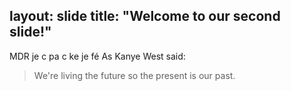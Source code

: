 layout: slide
title: "Welcome to our second slide!"
---
MDR je c pa c ke je fé
As Kanye West said:
> We're living the future so
> the present is our past.
